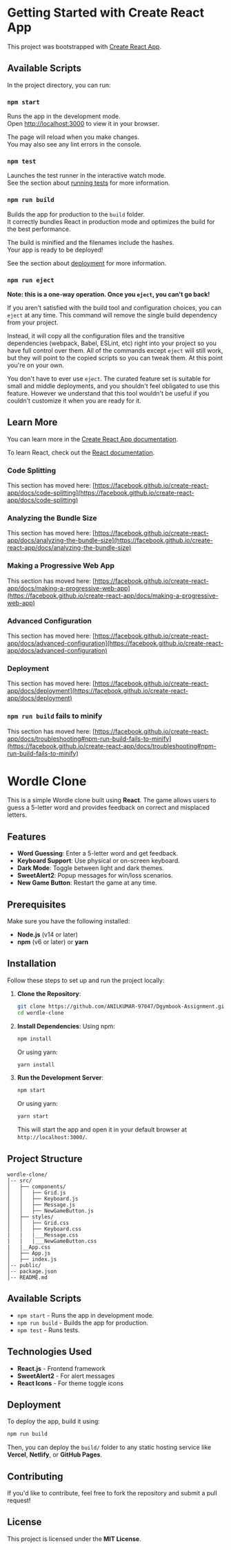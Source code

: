 # Getting Started with Create React App

This project was bootstrapped with [Create React App](https://github.com/facebook/create-react-app).

## Available Scripts

In the project directory, you can run:

### `npm start`

Runs the app in the development mode.\
Open [http://localhost:3000](http://localhost:3000) to view it in your browser.

The page will reload when you make changes.\
You may also see any lint errors in the console.

### `npm test`

Launches the test runner in the interactive watch mode.\
See the section about [running tests](https://facebook.github.io/create-react-app/docs/running-tests) for more information.

### `npm run build`

Builds the app for production to the `build` folder.\
It correctly bundles React in production mode and optimizes the build for the best performance.

The build is minified and the filenames include the hashes.\
Your app is ready to be deployed!

See the section about [deployment](https://facebook.github.io/create-react-app/docs/deployment) for more information.

### `npm run eject`

**Note: this is a one-way operation. Once you `eject`, you can't go back!**

If you aren't satisfied with the build tool and configuration choices, you can `eject` at any time. This command will remove the single build dependency from your project.

Instead, it will copy all the configuration files and the transitive dependencies (webpack, Babel, ESLint, etc) right into your project so you have full control over them. All of the commands except `eject` will still work, but they will point to the copied scripts so you can tweak them. At this point you're on your own.

You don't have to ever use `eject`. The curated feature set is suitable for small and middle deployments, and you shouldn't feel obligated to use this feature. However we understand that this tool wouldn't be useful if you couldn't customize it when you are ready for it.

## Learn More

You can learn more in the [Create React App documentation](https://facebook.github.io/create-react-app/docs/getting-started).

To learn React, check out the [React documentation](https://reactjs.org/).

### Code Splitting

This section has moved here: [https://facebook.github.io/create-react-app/docs/code-splitting](https://facebook.github.io/create-react-app/docs/code-splitting)

### Analyzing the Bundle Size

This section has moved here: [https://facebook.github.io/create-react-app/docs/analyzing-the-bundle-size](https://facebook.github.io/create-react-app/docs/analyzing-the-bundle-size)

### Making a Progressive Web App

This section has moved here: [https://facebook.github.io/create-react-app/docs/making-a-progressive-web-app](https://facebook.github.io/create-react-app/docs/making-a-progressive-web-app)

### Advanced Configuration

This section has moved here: [https://facebook.github.io/create-react-app/docs/advanced-configuration](https://facebook.github.io/create-react-app/docs/advanced-configuration)

### Deployment

This section has moved here: [https://facebook.github.io/create-react-app/docs/deployment](https://facebook.github.io/create-react-app/docs/deployment)

### `npm run build` fails to minify

This section has moved here: [https://facebook.github.io/create-react-app/docs/troubleshooting#npm-run-build-fails-to-minify](https://facebook.github.io/create-react-app/docs/troubleshooting#npm-run-build-fails-to-minify)

# Wordle Clone

This is a simple Wordle clone built using **React**. The game allows users to guess a 5-letter word and provides feedback on correct and misplaced letters.

## Features
- **Word Guessing**: Enter a 5-letter word and get feedback.
- **Keyboard Support**: Use physical or on-screen keyboard.
- **Dark Mode**: Toggle between light and dark themes.
- **SweetAlert2**: Popup messages for win/loss scenarios.
- **New Game Button**: Restart the game at any time.

## Prerequisites
Make sure you have the following installed:
- **Node.js** (v14 or later)
- **npm** (v6 or later) or **yarn**

## Installation
Follow these steps to set up and run the project locally:

1. **Clone the Repository**:
   ```sh
   git clone https://github.com/ANILKUMAR-97047/Dgymbook-Assignment.git
   cd wordle-clone
   ```

2. **Install Dependencies**:
   Using npm:
   ```sh
   npm install
   ```
   Or using yarn:
   ```sh
   yarn install
   ```

3. **Run the Development Server**:
   ```sh
   npm start
   ```
   Or using yarn:
   ```sh
   yarn start
   ```
   This will start the app and open it in your default browser at `http://localhost:3000/`.

## Project Structure
```
wordle-clone/
│-- src/
│   ├── components/
│   │   ├── Grid.js
│   │   ├── Keyboard.js
│   │   ├── Message.js
│   │   ├── NewGameButton.js
│   ├── styles/
│   │   ├── Grid.css
│   │   ├── Keyboard.css
|   |   |___Message.css
|   |   |___NewGameButton.css
|   |__App.css
│   ├── App.js
│   ├── index.js
│-- public/
│-- package.json
│-- README.md
```

## Available Scripts
- `npm start` - Runs the app in development mode.
- `npm run build` - Builds the app for production.
- `npm test` - Runs tests.

## Technologies Used
- **React.js** - Frontend framework
- **SweetAlert2** - For alert messages
- **React Icons** - For theme toggle icons

## Deployment
To deploy the app, build it using:
```sh
npm run build
```
Then, you can deploy the `build/` folder to any static hosting service like **Vercel**, **Netlify**, or **GitHub Pages**.

## Contributing
If you'd like to contribute, feel free to fork the repository and submit a pull request!

## License
This project is licensed under the **MIT License**.
